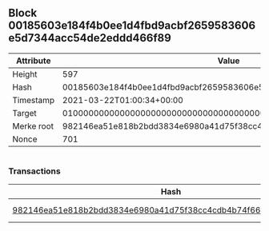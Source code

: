 ## Block 00185603e184f4b0ee1d4fbd9acbf2659583606e5d7344acc54de2eddd466f89

Attribute | Value
--- | ---
Height | 597
Hash | 00185603e184f4b0ee1d4fbd9acbf2659583606e5d7344acc54de2eddd466f89
Timestamp | 2021-03-22T01:00:34+00:00
Target | 0100000000000000000000000000000000000000000000000000000000000000
Merke root | 982146ea51e818b2bdd3834e6980a41d75f38cc4cdb4b74f6698811696fb2ee6
Nonce | 701

```

```

### Transactions

Hash | Amount
--- | ---
[982146ea51e818b2bdd3834e6980a41d75f38cc4cdb4b74f6698811696fb2ee6](982146ea51e818b2bdd3834e6980a41d75f38cc4cdb4b74f6698811696fb2ee6.md) | 10.00000000 SKEPTI 
